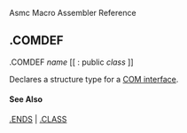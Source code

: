 Asmc Macro Assembler Reference

## .COMDEF

.COMDEF _name_ [[ : public _class_ ]]

Declares a structure type for a [COM interface](https://en.wikipedia.org/wiki/Component_Object_Model).

#### See Also

[.ENDS](dot-ends.md) | [.CLASS](dot-class.md)
